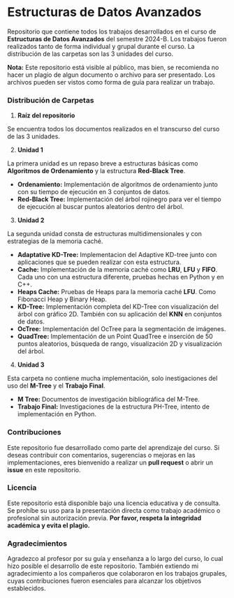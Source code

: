 # Estructuras de Datos Avanzados

Repositorio que contiene todos los trabajos desarrollados en el curso de **Estructuras de Datos Avanzados** del semestre 2024-B. Los trabajos fueron realizados tanto de forma individual y grupal durante el curso. La distribución de las carpetas son las 3 unidades del curso.

**Nota:** Este repositorio está visible al público, mas bien, se recomienda no hacer un plagio de algun documento o archivo para ser presentado. Los archivos pueden ser vistos como forma de guía para realizar un trabajo.

### Distribución de Carpetas

1. **Raíz del repositorio**

Se encuentra todos los documentos realizados en el transcurso del curso de las 3 unidades.

2. **Unidad 1**

La primera unidad es un repaso breve a estructuras básicas como **Algoritmos de Ordenamiento** y la estructura **Red-Black Tree**.

- **Ordenamiento:** Implementación de algoritmos de ordenamiento junto con su tiempo de ejecución en 3 conjuntos de datos.
- **Red-Black Tree:** Implementación del árbol rojinegro para ver el tiempo de ejecución al buscar puntos aleatorios dentro del árbol.

3. **Unidad 2**

La segunda unidad consta de estructuras multidimensionales y con estrategias de la memoria caché.

- **Adaptative KD-Tree:** Implementacion del Adaptive KD-tree junto con aplicaciones que se pueden realizar con esta estructura.
- **Cache:** Implementación de la memoria caché como **LRU**, **LFU** y **FIFO**. Cada uno con una estructura diferente, pruebas hechas en Python y en C++.
- **Heaps Cache:** Pruebas de Heaps para la memoria caché **LFU**. Como Fibonacci Heap y Binary Heap.
- **KD-Tree:** Implementación completa del KD-Tree con visualización del árbol con gráfico 2D. También con su aplicación del **KNN** en conjuntos de datos.
- **OcTree:** Implementación del OcTree para la segmentación de imágenes.
- **QuadTree:** Implementación de un Point QuadTree e inserción de 50 puntos aleatorios, búsqueda de rango, visualización 2D y visualización del árbol.

4. **Unidad 3**

Esta carpeta no contiene mucha implementación, solo inestigaciones del uso del **M-Tree** y el **Trabajo Final**.

- **M Tree:** Documentos de investigación bibliográfica del M-Tree.
- **Trabajo Final:** Investigaciones de la estructura PH-Tree, intento de implementación en Python.

### Contribuciones

Este repositorio fue desarrollado como parte del aprendizaje del curso. Si deseas contribuir con comentarios, sugerencias o mejoras en las implementaciones, eres bienvenido a realizar un **pull request** o abrir un **issue** en este repositorio.

### Licencia

Este repositorio está disponible bajo una licencia educativa y de consulta. Se prohíbe su uso para la presentación directa como trabajo académico o profesional sin autorización previa. **Por favor, respeta la integridad académica y evita el plagio.**

### Agradecimientos

Agradezco al profesor por su guía y enseñanza a lo largo del curso, lo cual hizo posible el desarrollo de este repositorio. También extiendo mi agradecimiento a los compañeros que colaboraron en los trabajos grupales, cuyas contribuciones fueron esenciales para alcanzar los objetivos establecidos.